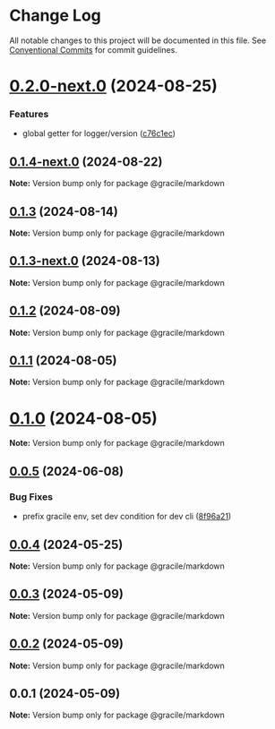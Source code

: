 # Change Log

All notable changes to this project will be documented in this file.
See [Conventional Commits](https://conventionalcommits.org) for commit guidelines.

# [0.2.0-next.0](https://github.com/gracile-web/gracile/compare/@gracile/markdown@0.1.4-next.0...@gracile/markdown@0.2.0-next.0) (2024-08-25)

### Features

* global getter for logger/version ([c76c1ec](https://github.com/gracile-web/gracile/commit/c76c1ec1e5b6104ef5c40695768e84af5167baf9))

## [0.1.4-next.0](https://github.com/gracile-web/gracile/compare/@gracile/markdown@0.1.3...@gracile/markdown@0.1.4-next.0) (2024-08-22)

**Note:** Version bump only for package @gracile/markdown

## [0.1.3](https://github.com/gracile-web/gracile/compare/@gracile/markdown@0.1.3-next.0...@gracile/markdown@0.1.3) (2024-08-14)

**Note:** Version bump only for package @gracile/markdown

## [0.1.3-next.0](https://github.com/gracile-web/gracile/compare/@gracile/markdown@0.1.2...@gracile/markdown@0.1.3-next.0) (2024-08-13)

**Note:** Version bump only for package @gracile/markdown

## [0.1.2](https://github.com/gracile-web/gracile/compare/@gracile/markdown@0.1.2-next.0...@gracile/markdown@0.1.2) (2024-08-09)

**Note:** Version bump only for package @gracile/markdown

## [0.1.1](https://github.com/gracile-web/gracile/compare/@gracile/markdown@0.1.0-next.2...@gracile/markdown@0.1.1) (2024-08-05)

**Note:** Version bump only for package @gracile/markdown

# [0.1.0](https://github.com/gracile-web/gracile/compare/@gracile/markdown@0.1.0-next.2...@gracile/markdown@0.1.0) (2024-08-05)

**Note:** Version bump only for package @gracile/markdown

## [0.0.5](https://github.com/gracile-web/gracile/compare/@gracile/markdown@0.0.4...@gracile/markdown@0.0.5) (2024-06-08)

### Bug Fixes

* prefix gracile env, set dev condition for dev cli ([8f96a21](https://github.com/gracile-web/gracile/commit/8f96a2175c6d554a9e21126bdb023248a40c5647))

## [0.0.4](https://github.com/gracile-web/gracile/compare/@gracile/markdown@0.0.3...@gracile/markdown@0.0.4) (2024-05-25)

**Note:** Version bump only for package @gracile/markdown

## [0.0.3](https://github.com/gracile-web/gracile/compare/@gracile/markdown@0.0.2...@gracile/markdown@0.0.3) (2024-05-09)

**Note:** Version bump only for package @gracile/markdown

## [0.0.2](https://github.com/gracile-web/gracile/compare/@gracile/markdown@0.0.1...@gracile/markdown@0.0.2) (2024-05-09)

**Note:** Version bump only for package @gracile/markdown

## 0.0.1 (2024-05-09)

**Note:** Version bump only for package @gracile/markdown
